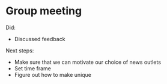 # Group meeting
Did:
- Discussed feedback

Next steps:
- Make sure that we can motivate our choice of news outlets
- Set time frame 
- Figure out how to make unique 

